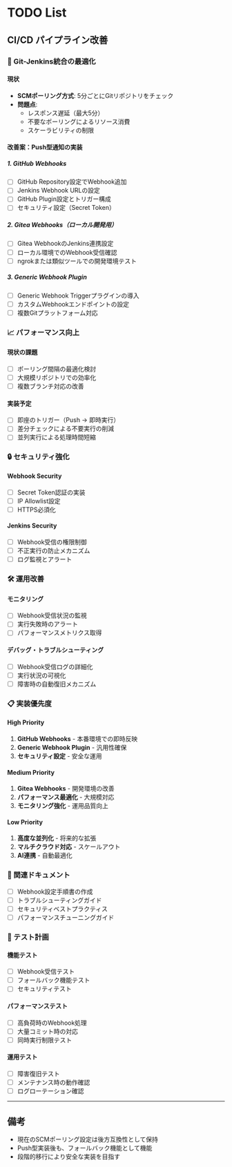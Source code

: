 # TODO List

## CI/CD パイプライン改善

### 🔄 Git-Jenkins統合の最適化

#### 現状
- **SCMポーリング方式**: 5分ごとにGitリポジトリをチェック
- **問題点**:
  - レスポンス遅延（最大5分）
  - 不要なポーリングによるリソース消費
  - スケーラビリティの制限

#### 改善案：Push型通知の実装

##### 1. GitHub Webhooks
- [ ] GitHub Repository設定でWebhook追加
- [ ] Jenkins Webhook URLの設定
- [ ] GitHub Plugin設定とトリガー構成
- [ ] セキュリティ設定（Secret Token）

##### 2. Gitea Webhooks（ローカル開発用）
- [ ] Gitea WebhookのJenkins連携設定
- [ ] ローカル環境でのWebhook受信確認
- [ ] ngrokまたは類似ツールでの開発環境テスト

##### 3. Generic Webhook Plugin
- [ ] Generic Webhook Triggerプラグインの導入
- [ ] カスタムWebhookエンドポイントの設定
- [ ] 複数Gitプラットフォーム対応

### 📈 パフォーマンス向上

#### 現状の課題
- [ ] ポーリング間隔の最適化検討
- [ ] 大規模リポジトリでの効率化
- [ ] 複数ブランチ対応の改善

#### 実装予定
- [ ] 即座のトリガー（Push → 即時実行）
- [ ] 差分チェックによる不要実行の削減
- [ ] 並列実行による処理時間短縮

### 🔒 セキュリティ強化

#### Webhook Security
- [ ] Secret Token認証の実装
- [ ] IP Allowlist設定
- [ ] HTTPS必須化

#### Jenkins Security
- [ ] Webhook受信の権限制御
- [ ] 不正実行の防止メカニズム
- [ ] ログ監視とアラート

### 🛠️ 運用改善

#### モニタリング
- [ ] Webhook受信状況の監視
- [ ] 実行失敗時のアラート
- [ ] パフォーマンスメトリクス取得

#### デバッグ・トラブルシューティング
- [ ] Webhook受信ログの詳細化
- [ ] 実行状況の可視化
- [ ] 障害時の自動復旧メカニズム

### 📋 実装優先度

#### High Priority
1. **GitHub Webhooks** - 本番環境での即時反映
2. **Generic Webhook Plugin** - 汎用性確保
3. **セキュリティ設定** - 安全な運用

#### Medium Priority
1. **Gitea Webhooks** - 開発環境の改善
2. **パフォーマンス最適化** - 大規模対応
3. **モニタリング強化** - 運用品質向上

#### Low Priority
1. **高度な並列化** - 将来的な拡張
2. **マルチクラウド対応** - スケールアウト
3. **AI連携** - 自動最適化

### 📝 関連ドキュメント

- [ ] Webhook設定手順書の作成
- [ ] トラブルシューティングガイド
- [ ] セキュリティベストプラクティス
- [ ] パフォーマンスチューニングガイド

### 🧪 テスト計画

#### 機能テスト
- [ ] Webhook受信テスト
- [ ] フォールバック機能テスト
- [ ] セキュリティテスト

#### パフォーマンステスト
- [ ] 高負荷時のWebhook処理
- [ ] 大量コミット時の対応
- [ ] 同時実行制限テスト

#### 運用テスト
- [ ] 障害復旧テスト
- [ ] メンテナンス時の動作確認
- [ ] ログローテーション確認

---

## 備考

- 現在のSCMポーリング設定は後方互換性として保持
- Push型実装後も、フォールバック機能として機能
- 段階的移行により安全な実装を目指す 
